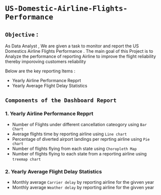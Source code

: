 # `US-Domestic-Airline-Flights-Performance`
## `Objective` :
As Data Analyst , We are given a task to monitor and report the US Domestics Airline Flights Performance . The main goal of this Project is to Analyze the performance of reporting Airline to improve the flight reliability thereby imporoving customers reliability

Below are the key reporting Items :
* Yearly Airline Performance Repprt
* Yearly Average Flight Delay Statistics

## `Components of the Dashboard Report`
### 1. Yearly Airline Performance Repprt
* Number of Flights under different cancellation cateogory using `Bar Chart`
* Average flights time by reporting airline using `Line chart`
* Percentage of diverted airport landings per reprting airline using `Pie chart`
* Number of flights flying from each state using `Choropleth Map`
* Number of flights flying to each state from a reporting airline using `treemap chart`
### 2. Yearly Average Flight Delay Statistics
* Monthly average `Carrier delay` by reporting airline for the givven year
* Monthly average `Weather delay` by reporting airline for the givven year

